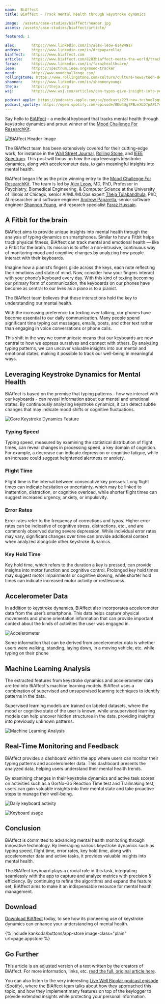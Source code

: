 ```yaml
---
name:  BiAffect
title: BiAffect - Track mental health through keystroke dynamics

image:  /assets/case-studies/biaffect/header.jpg
assets: /assets/case-studies/biaffect/article/

featured: 1

alex:       https://www.linkedin.com/in/alex-leow-614849a/ 
andrew:     https://www.linkedin.com/in/drepaparella/
biaffect:   https://www.biaffect.com
article:    https://www.biaffect.com/8203biaffect-meets-the-world/tracking-mental-health-through-keystroke-dynamics-with-biaffect
faraz:      https://www.linkedin.com/in/farazhealthcare/
ieee:       https://spectrum.ieee.org/mood-tracker
mood:       http://www.moodchallenge.com/
rollingstone: https://www.rollingstone.com/culture/culture-news/teen-depression-smartphone-app-776227/
shannon:    https://www.linkedin.com/in/shannonyoung/
theja:      https://theja.org
wsj:        https://www.wsj.com/articles/can-typos-give-insight-into-your-mental-health-1539270001

podcast_apple: https://podcasts.apple.com/se/podcast/223-new-technology-transforming-bipolar-care/id1497723824?i=1000674751237&l=en-GB
podcast_spotify: https://open.spotify.com/episode/0Dw4Ug7PBzeXLD7pAE174x?si=aa6af63493c74146&nd=1&dlsi=383cb82c81b4431a
---
```


Say hello to [BiAffect]({{page.biaffect}}) - a medical keyboard that tracks mental health through keystroke dynamics and proud winner of the [Mood Challenge For ResearchKit]({{page.mood}}).

![BiAffect Header Image]({{page.image}})

The BiAffect team has been extensively covered for their cutting-edge work, for instance in the [Wall Street Journal]({{page.wsj}}), [Rolling Stone]({{page.rollingstone}}), and [IEEE Spectrum]({{page.ieee}}). This post will focus on how the app leverages keystroke dynamics, along with accelerometer data, to gain meaningful insights into mental health.

BiAffect began life as the prize winning entry to the [Mood Challenge For ResearchKit]({{page.mood}}). The team is led by [Alex Leow]({{page.alex}}), MD, PhD, Professor in
Psychiatry, Biomedical Engineering, & Computer Science at the University of Illinois at Chicago, senior AI/ML/MLOps expert [Theja Tulabandhula]({{page.theja}}), PhD, AI researcher and software engineer [Andrew Paparella]({{page.andrew}}), senior software
engineer [Shannon Young]({{page.shannon}}), and research specialist [Faraz Hussain]({{page.faraz}}). 


## A Fitbit for the brain

BiAffect aims to provide unique insights into mental health through the analysis of typing dynamics on smartphones. Similar to how a Fitbit helps track physical fitness, BiAffect can track mental and emotional health — like a Fitbit for the brain. Its mission is to offer a non-intrusive, continuous way of monitoring mood and cognitive changes by analyzing how people interact with their keyboards.

Imagine how a pianist’s fingers glide across the keys, each note reflecting their emotions and state of mind. Now, consider how your fingers interact with your phone’s keyboard every day. With this kind of texting becoming our primary form of communication, the keyboards on our phones have become as central to our lives as a piano is to a pianist. 

The BiAffect team believes that these interactions hold the key to understanding our mental health.

With the increasing preference for texting over talking, our phones have become essential to our daily communication. Many people spend significant time typing out messages, emails, posts, and other text rather than engaging in voice conversations or phone calls.

This shift in the way we communicate means that our keyboards are now central to how we express ourselves and connect with others. By analyzing typing patterns, we can uncover valuable insights into our mental and emotional states, making it possible to track our well-being in meaningful ways.


## Leveraging Keystroke Dynamics for Mental Health

BiAffect is based on the premise that typing patterns - how we interact with our keyboards - can reveal information about our mental and emotional states. By continuously analyzing keystroke dynamics, it can detect subtle changes that may indicate mood shifts or cognitive fluctuations.

![Core Keystroke Dynamics Feature]({{page.assets}}dynamics.jpg)


### Typing Speed

Typing speed, measured by examining the statistical distribution of flight times, can reveal changes in processing speed, a key domain of cognition. For example, a decrease can indicate depression or cognitive fatigue, while an increase could suggest heightened alertness or anxiety.


### Flight Time

Flight time is the interval between consecutive key presses. Long flight times can indicate hesitation or uncertainty, which may be linked to inattention, distraction, or cognitive overload, while shorter flight times can suggest increased urgency, anxiety, or impulsivity.

### Error Rates

Error rates refer to the frequency of corrections and typos. Higher error rates can be indicative of cognitive stress, distractions, etc., and are commonly observed during severe depression. While individual error rates may vary, significant changes over time can provide additional context when analyzed alongside other keystroke dynamics.

### Key Hold Time

Key hold time, which refers to the duration a key is pressed, can provide insights into motor function and cognitive control. Prolonged key hold times may suggest motor impairments or cognitive slowing, while shorter hold times can indicate increased motor activity or restlessness.


## Accelerometer Data

In addition to keystroke dynamics, BiAffect also incorporates accelerometer data from the user’s smartphone. This data helps capture physical movements and phone orientation information that can provide important context about the kinds of activities the user was engaged in.

![Accelerometer]({{page.assets}}accelerometer.jpg)

Some information that can be derived from accelerometer data is whether users were walking, standing, laying down, in a moving vehicle, etc. while typing on their phone


## Machine Learning Analysis

The extracted features from keystroke dynamics and accelerometer data are fed into BiAffect's machine learning models. BiAffect uses a combination of supervised and unsupervised learning techniques to identify patterns in the data.

Supervised learning models are trained on labeled datasets, where the mood or cognitive state of the user is known, while unsupervised learning models can help uncover hidden structures in the data, providing insights into previously unknown patterns.

![Machine Learning Analysis]({{page.assets}}machine-learning.jpg)


## Real-Time Monitoring and Feedback

BiAffect provides a dashboard within the app where users can monitor their typing patterns and accelerometer data. This dashboard presents the analyzed data, helping users understand their mental health trends. 

By examining changes in their keystroke dynamics and active task scores on activities such as a Go/No-Go Reaction Time test and Trailmaking test, users can gain valuable insights into their mental state and take proactive steps to manage their well-being.

![Daily keyboard activity]({{page.assets}}daily-keyboard-activity.jpg)

![Keyboard usage]({{page.assets}}keyboard-usage.jpg)


## Conclusion

BiAffect is committed to advancing mental health monitoring through innovative technology. By leveraging various keystroke dynamics such as typing speed, flight time, error rates, key hold time, along with accelerometer data and active tasks, it provides valuable insights into mental health. 

The BiAffect keyboard plays a crucial role in this task, integrating seamlessly with the app to capture and analyze metrics with precision & efficiency. By continuing to refine the algorithms and expand the feature set, BiAffect aims to make it an indispensable resource for mental health management.


## Download

[Download BiAffect]({{page.biaffect}}) today, to see how its pioneering use of keystroke dynamics can enhance your understanding of mental health.

{% include kankoda/buttons/app-store image-class="plain" url=page.appstore %}


## Go Further

This article is an adjusted version of a text written by the creators of BiAffect. For more information, links, etc. [read the full, original article here]({{page.article}}).

You can also listen to the very interesting [Live Well Bipolar podcast episode]({{page.podcast_apple}}) ([Spotify]({{page.podcast_spotify}})), where the BiAffect team talks about how they approached this topic, and how they implement many features on top of the keylogger to provide extended insights while protecting your personal information.